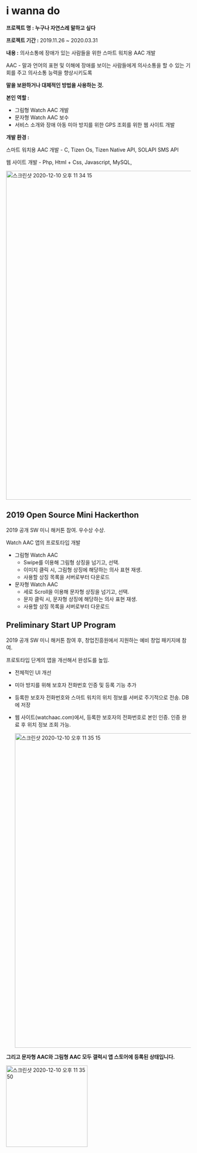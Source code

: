 # i wanna do

  

**프로젝트 명 : 누구나 자연스레 말하고 싶다** 

**프로젝트 기간 :** 2019.11.26 ~ 2020.03.31

**내용 :** 의사소통에 장애가 있는 사람들을 위한 스마트 워치용 AAC 개발

AAC - 말과 언어의 표현 및 이해에 장애를 보이는 사람들에게 의사소통을 할 수 있는 기회를 주고 의사소통 능력을 향상시키도록

**말을 보완하거나 대체적인 방법을 사용하는 것.**

**본인 역할 :** 

- 그림형 Watch AAC 개발
- 문자형 Watch AAC 보수
- 서비스 소개와 장애 아동 미아 방지를 위한 GPS 조회를 위한 웹 사이트 개발



**개발 환경 :** 

스마트 워치용 AAC 개발 - C, Tizen Os, Tizen Native API, SOLAPI SMS API

웹 사이트 개발 - Php, Html + Css, Javascript, MySQL, 

  <img width="896" alt="스크린샷 2020-12-10 오후 11 34 15" src="https://user-images.githubusercontent.com/5088280/101785586-49616f00-3b40-11eb-9498-b9cfa4d89481.png">

## 2019 Open Source Mini Hackerthon

 2019 공개 SW 미니 해커톤 참여. 우수상 수상.

 Watch AAC 앱의 프로토타입 개발

- 그림형 Watch AAC 
  - Swipe를 이용해 그림형 상징을 넘기고, 선택.
  - 이미지 클릭 시, 그림형 상징에 해당하는 의사 표현 재생.
  - 사용할 상징 목록을 서버로부터 다운로드
- 문자형 Watch AAC 
  - 세로 Scroll을 이용해 문자형 상징을 넘기고, 선택. 
  - 문자 클릭 시, 문자형 상징에 해당하는 의사 표현 재생.
  - 사용할 상징 목록을 서버로부터 다운로드

## Preliminary Start UP Program

 2019 공개 SW 미니 해커톤 참여 후,  창업진흥원에서 지원하는 예비 창업 패키지에 참여. 

프로토타입 단계의 앱을 개선해서 완성도를 높임.

- 전체적인 UI 개선
- 미아 방지를 위해 보호자 전화번호 인증 및 등록 기능 추가
- 등록한 보호자 전화번호와 스마트 워치의 위치 정보를 서버로 주기적으로 전송. DB에 저장
- 웹 사이트(watchaac.com)에서, 등록한 보호자의 전화번호로 본인 인증. 인증 완료 후 위치 정보 조회 가능.

  <img width="857" alt="스크린샷 2020-12-10 오후 11 35 15" src="https://user-images.githubusercontent.com/5088280/101785692-626a2000-3b40-11eb-90b6-52f21eccdadc.png">

 

 **그리고 문자형 AAC와 그림형 AAC 모두 갤럭시 앱 스토어에 등록된 상태입니다.**  

  <img width="222" alt="스크린샷 2020-12-10 오후 11 35 50" src="https://user-images.githubusercontent.com/5088280/101785738-744bc300-3b40-11eb-889b-da1daf67ad95.png">
